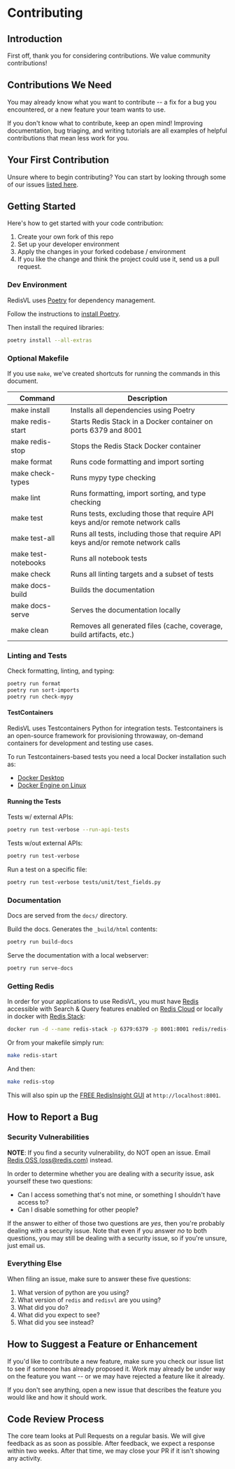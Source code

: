 # Contributing

## Introduction

First off, thank you for considering contributions. We value community contributions!

## Contributions We Need

You may already know what you want to contribute \-- a fix for a bug you
encountered, or a new feature your team wants to use.

If you don't know what to contribute, keep an open mind! Improving
documentation, bug triaging, and writing tutorials are all examples of
helpful contributions that mean less work for you.

## Your First Contribution

Unsure where to begin contributing? You can start by looking through some of our issues [listed here](https://github.com/redis/redis-vl-python/issues).

## Getting Started

Here's how to get started with your code contribution:

1.  Create your own fork of this repo
2.  Set up your developer environment
2.  Apply the changes in your forked codebase / environment
4.  If you like the change and think the project could use it, send us a
    pull request.

### Dev Environment
RedisVL uses [Poetry](https://python-poetry.org/) for dependency management.

Follow the instructions to [install Poetry](https://python-poetry.org/docs/#installation).

Then install the required libraries:

```bash
poetry install --all-extras
```

### Optional Makefile

If you use `make`, we've created shortcuts for running the commands in this document.

| Command | Description |
|---------|-------------|
| make install | Installs all dependencies using Poetry|
| make redis-start | Starts Redis Stack in a Docker container on ports 6379 and 8001 |
| make redis-stop | Stops the Redis Stack Docker container |
| make format | Runs code formatting and import sorting |
| make check-types | Runs mypy type checking |
| make lint | Runs formatting, import sorting, and type checking |
| make test | Runs tests, excluding those that require API keys and/or remote network calls|
| make test-all | Runs all tests, including those that require API keys and/or remote network calls|
| make test-notebooks | Runs all notebook tests|
| make check | Runs all linting targets and a subset of tests |
| make docs-build | Builds the documentation |
| make docs-serve | Serves the documentation locally |
| make clean | Removes all generated files (cache, coverage, build artifacts, etc.) |

### Linting and Tests

Check formatting, linting, and typing:
```bash
poetry run format
poetry run sort-imports
poetry run check-mypy
```

#### TestContainers

RedisVL uses Testcontainers Python for integration tests. Testcontainers is an open-source framework for provisioning throwaway, on-demand containers for development and testing use cases.

To run Testcontainers-based tests you need a local Docker installation such as:
- [Docker Desktop](https://www.docker.com/products/docker-desktop/)
- [Docker Engine on Linux](https://docs.docker.com/engine/install/)

#### Running the Tests

Tests w/ external APIs:
```bash
poetry run test-verbose --run-api-tests
```

Tests w/out external APIs:
```bash
poetry run test-verbose
```

Run a test on a specific file:
```bash
poetry run test-verbose tests/unit/test_fields.py
```

### Documentation
Docs are served from the `docs/` directory.

Build the docs. Generates the `_build/html` contents:
```bash
poetry run build-docs
```

Serve the documentation with a local webserver:
```bash
poetry run serve-docs
```

### Getting Redis

In order for your applications to use RedisVL, you must have [Redis](https://redis.io) accessible with Search & Query features enabled on [Redis Cloud](https://redis.io/cloud/) or locally in docker with [Redis Stack](https://redis.io/docs/latest/operate/oss_and_stack/install/install-stack/docker/):

```bash
docker run -d --name redis-stack -p 6379:6379 -p 8001:8001 redis/redis-stack:latest
```

Or from your makefile simply run:

```bash
make redis-start
```

And then:
```bash
make redis-stop
```

This will also spin up the [FREE RedisInsight GUI](https://redis.io/insight/) at `http://localhost:8001`.

## How to Report a Bug

### Security Vulnerabilities

**NOTE**: If you find a security vulnerability, do NOT open an issue.
Email [Redis OSS (<oss@redis.com>)](mailto:oss@redis.com) instead.

In order to determine whether you are dealing with a security issue, ask
yourself these two questions:

-   Can I access something that's not mine, or something I shouldn't
    have access to?
-   Can I disable something for other people?

If the answer to either of those two questions are *yes*, then you're
probably dealing with a security issue. Note that even if you answer
*no*  to both questions, you may still be dealing with a security
issue, so if you're unsure, just email us.

### Everything Else

When filing an issue, make sure to answer these five questions:

1.  What version of python are you using?
2.  What version of `redis` and `redisvl` are you using?
3.  What did you do?
4.  What did you expect to see?
5.  What did you see instead?

## How to Suggest a Feature or Enhancement

If you'd like to contribute a new feature, make sure you check our
issue list to see if someone has already proposed it. Work may already
be under way on the feature you want -- or we may have rejected a
feature like it already.

If you don't see anything, open a new issue that describes the feature
you would like and how it should work.

## Code Review Process

The core team looks at Pull Requests on a regular basis. We will give
feedback as as soon as possible. After feedback, we expect a response
within two weeks. After that time, we may close your PR if it isn't
showing any activity.
